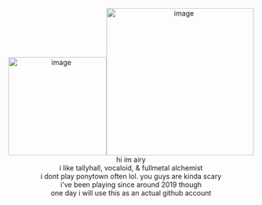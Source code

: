 <div align="center">
  <img src="https://files.catbox.moe/djzgzs.png" alt="image" height="200"><img src="https://files.catbox.moe/mrw9w5.png" alt="image" height="300"><br>
hi im airy<br>
i like tallyhall, vocaloid, & fullmetal alchemist<br>
i dont play ponytown often lol. you guys are kinda scary<br>
i've been playing since around 2019 though<br>
one day i will use this as an actual github account
</div>

